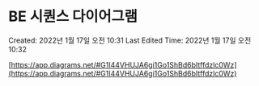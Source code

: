 # BE 시퀀스 다이어그램

Created: 2022년 1월 17일 오전 10:31
Last Edited Time: 2022년 1월 17일 오전 10:32

[https://app.diagrams.net/#G1I44VHUJA6gi1Go1ShBd6bItffdzlc0Wz](https://app.diagrams.net/#G1I44VHUJA6gi1Go1ShBd6bItffdzlc0Wz)